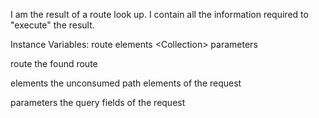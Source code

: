 I am the result of a route look up. I contain all the information required to "execute" the result.

Instance Variables:
	route	<WARoute>
	elements	<Collection<String>>
	parameters	<WARequestFields>
		
route
	the found route
	
elements
	the unconsumed path elements of the request
	
parameters
	the query fields of the request